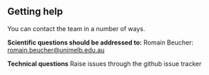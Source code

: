 
## Getting help
You can contact the team in a number of ways.

**Scientific questions should be addressed to:**
Romain Beucher: romain.beucher@unimelb.edu.au

**Technical questions**
Raise issues through the github issue tracker
